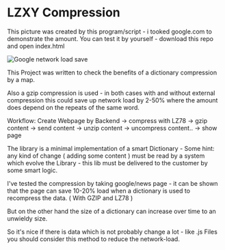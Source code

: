 
# LZXY Compression 

This picture was created by this program/script - i tooked google.com to demonstrate the amount. 
You can test it by yourself - download this repo and open index.html

![Google network load save](https://user-images.githubusercontent.com/46779214/53012258-c0e17e00-3442-11e9-987f-f5bf12fd0d7b.PNG?raw=true "Demonstration network load saving")


This Project was written to check the benefits of a dictionary compression
by a map. 

Also a gzip compression is used - in both cases with and without external compression
this could save up network load by 2-50% where the amount does depend on the repeats of the same word. 

Workflow: 
Create Webpage by Backend -> compress with LZ78 -> gzip content -> 
send content -> unzip content -> uncompress content.. -> show page  


The library is a minimal implementation of a smart Dictionary -
Some hint: any kind of change ( adding some content ) must be read by 
a system which evolve the Library - this lib must be delivered to the customer 
by some smart logic.

I've tested the compression by taking google/news page - it can be shown 
that the page can save 10-20% load when a dictionary is used to recompress the data. ( With GZIP and LZ78 )

But on the other hand the size of a dictionary can increase over time to an unwieldy size.  

So it's nice if there is data which is not probably change a lot - like .js Files 
you should consider this method to reduce the network-load. 



